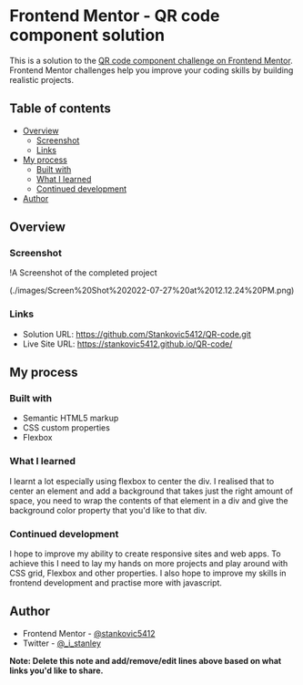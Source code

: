 # Frontend Mentor - QR code component solution

This is a solution to the [QR code component challenge on Frontend Mentor](https://www.frontendmentor.io/challenges/qr-code-component-iux_sIO_H). Frontend Mentor challenges help you improve your coding skills by building realistic projects. 

## Table of contents

- [Overview](#overview)
  - [Screenshot](#screenshot)
  - [Links](#links)
- [My process](#my-process)
  - [Built with](#built-with)
  - [What I learned](#what-i-learned)
  - [Continued development](#continued-development)
- [Author](#author)


## Overview

### Screenshot

!A Screenshot of the completed project

(./images/Screen%20Shot%202022-07-27%20at%2012.12.24%20PM.png)

### Links

- Solution URL: https://github.com/Stankovic5412/QR-code.git
- Live Site URL: https://stankovic5412.github.io/QR-code/

## My process

### Built with

- Semantic HTML5 markup
- CSS custom properties
- Flexbox

### What I learned
I learnt a lot especially using flexbox to center the div. I realised that to center an element and add a background that takes just the right amount of space, you need to wrap the contents of that element in a div and give the background color property that you'd like to that div.


### Continued development
I hope to improve my ability to create responsive sites and web apps. To achieve this I need to lay my hands on more projects and play around with CSS grid, Flexbox and other properties. I also hope to improve my skills in frontend development and practise more with javascript.

## Author

- Frontend Mentor - [@stankovic5412](https://www.frontendmentor.io/profile/stanley)
- Twitter - [@_i_stanley](https://www.twitter.com/stanley)

**Note: Delete this note and add/remove/edit lines above based on what links you'd like to share.**